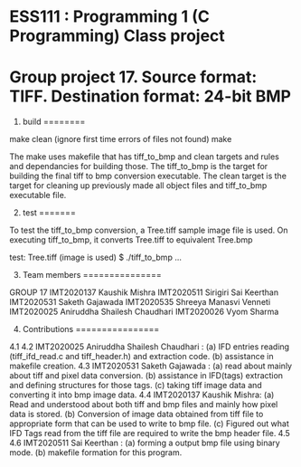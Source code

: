 
ESS111 : Programming 1 (C Programming) Class project
====================================================
Group project 17. Source format: TIFF. Destination format: 24-bit BMP
=====================================================================

1. build
========

make clean (ignore first time errors of files not found)
make

The make uses makefile that has tiff_to_bmp and clean targets and rules and dependancies for building those.
The tiff_to_bmp is the target for building the final tiff to bmp conversion executable.
The clean target is the target for cleaning up previously made all object files and tiff_to_bmp executable file.

2. test
=======

To test the tiff_to_bmp conversion, a Tree.tiff sample image file is used. On executing tiff_to_bmp, it converts Tree.tiff to equivalent Tree.bmp

test: Tree.tiff (image is used)
$ ./tiff_to_bmp 
...


3. Team members
===============

GROUP 17
IMT2020137 Kaushik Mishra
IMT2020511 Sirigiri Sai Keerthan
IMT2020531 Saketh Gajawada
IMT2020535 Shreeya Manasvi Venneti
IMT2020025 Aniruddha Shailesh Chaudhari
IMT2020026 Vyom Sharma


4. Contributions
================

4.1 
4.2 IMT2020025 Aniruddha Shailesh Chaudhari :
    (a) IFD entries reading (tiff_ifd_read.c and tiff_header.h) and extraction code.
    (b) assistance in makefile creation.
4.3 IMT2020531 Saketh Gajawada :
    (a) read about mainly about tiff and pixel data conversion. 
    (b) assistance in IFD(tags) extraction and defining structures for those tags.
    (c) taking tiff image data and converting it into bmp image data.
4.4 IMT2020137 Kaushik Mishra:
    (a) Read and understood about both tiff and bmp files and mainly how pixel data is stored.
    (b) Conversion of image data obtained from tiff file to appropriate form that can be used to write to bmp file.
    (c) Figured out what IFD Tags read from the tiff file are required to write the bmp header file. 
4.5
4.6 IMT2020511 Sai Keerthan :
    (a) forming a output bmp file using binary mode.
    (b) makefile formation for this program.


